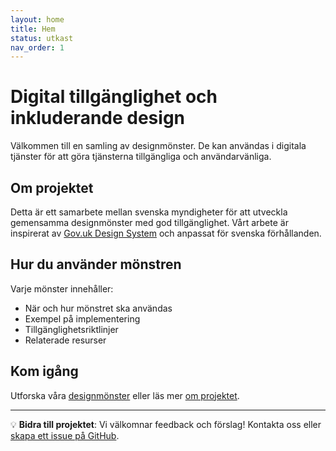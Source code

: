 ```yaml
---
layout: home
title: Hem
status: utkast
nav_order: 1
---
```


# Digital tillgänglighet och inkluderande design

Välkommen till en samling av designmönster. De kan användas i digitala tjänster för att göra tjänsterna tillgängliga och användarvänliga.

## Om projektet

Detta är ett samarbete mellan svenska myndigheter för att utveckla gemensamma designmönster med god tillgänglighet. Vårt arbete är inspirerat av [Gov.uk Design System](https://design-system.service.gov.uk/patterns/) och anpassat för svenska förhållanden.

## Hur du använder mönstren

Varje mönster innehåller:

- När och hur mönstret ska användas
- Exempel på implementering
- Tillgänglighetsriktlinjer
- Relaterade resurser

## Kom igång

Utforska våra [designmönster](/design-patterns-test/docs/) eller läs mer [om projektet](/design-patterns-test/om-projektet).

---

💡 **Bidra till projektet**: Vi välkomnar feedback och förslag! Kontakta oss eller [skapa ett issue på GitHub](https://github.com/pattespatte/design-patterns-test/issues).
